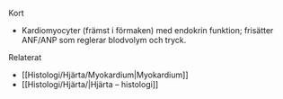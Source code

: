 Kort
- Kardiomyocyter (främst i förmaken) med endokrin funktion; frisätter ANF/ANP som reglerar blodvolym och tryck.

Relaterat
- [[Histologi/Hjärta/Myokardium|Myokardium]]
- [[Histologi/Hjärta/|Hjärta – histologi]]

